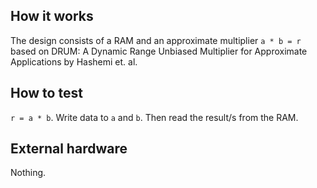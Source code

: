 <!---

This file is used to generate your project datasheet. Please fill in the information below and delete any unused
sections.

You can also include images in this folder and reference them in the markdown. Each image must be less than
512 kb in size, and the combined size of all images must be less than 1 MB.
-->

## How it works

The design consists of a RAM and an approximate multiplier `a * b = r` based on DRUM: A Dynamic Range Unbiased Multiplier for
Approximate Applications by Hashemi et. al.

## How to test

`r = a * b`. Write data to `a` and `b`. Then read the result/s from the RAM.

## External hardware

Nothing.
